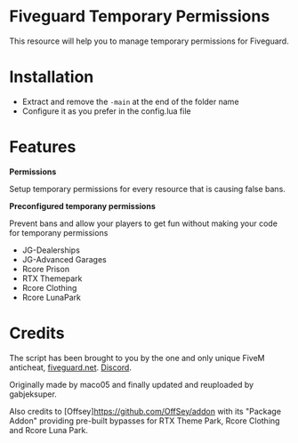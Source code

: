 # Fiveguard Temporary Permissions

This resource will help you to manage temporary permissions for Fiveguard.

# Installation

- Extract and remove the ```-main``` at the end of the folder name
- Configure it as you prefer in the config.lua file

# Features

**Permissions**

Setup temporary permissions for every resource that is causing false bans.

**Preconfigured temporany permissions**

Prevent bans and allow your players to get fun without making your code for temporany permissions

- JG-Dealerships
- JG-Advanced Garages
- Rcore Prison
- RTX Themepark
- Rcore Clothing
- Rcore LunaPark

# Credits

The script has been brought to you by the one and only unique FiveM anticheat, [fiveguard.net](https://fiveguard.net/). [Discord](https://www.discord.gg/fiveguard). 

Originally made by maco05 and finally updated and reuploaded by gabjeksuper.

Also credits to [Offsey]https://github.com/OffSey/addon with its "Package Addon" providing pre-built bypasses for RTX Theme Park, Rcore Clothing and Rcore Luna Park.